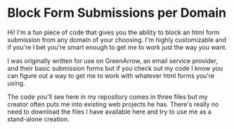 # Block Form Submissions per Domain

Hi! I'm a fun piece of code that gives you the ability to block an html form submission from any domain of your choosing. I'm highly customizable and if you're I bet you're smart enough to get me to work just the way you want.

I was originally written for use on GreenArrow, an email service provider, and their basic submission forms but if you check out my code I know you can figure out a way to get me to work with whatever html forms you're using.

The code you'll see here in my repository comes in three files but my creator often puts me into existing web projects he has. There's really no need to download the files I have available here and try to use me as a stand-alone creation.
